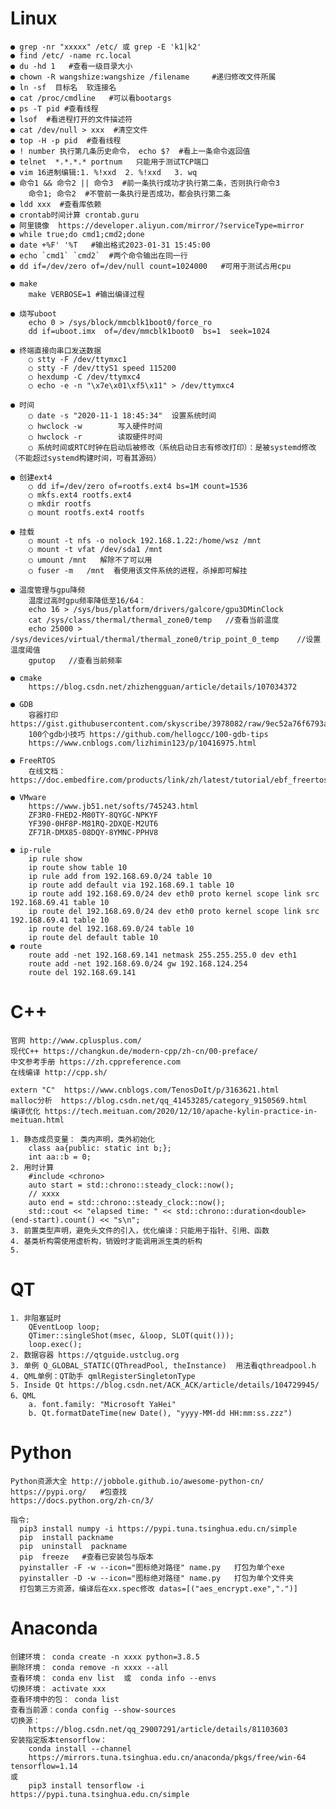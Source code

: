 # Linux
    ● grep -nr "xxxxx" /etc/ 或 grep -E 'k1|k2'
    ● find /etc/ -name rc.local
    ● du -hd 1   #查看一级目录大小
    ● chown -R wangshize:wangshize /filename     #递归修改文件所属
    ● ln -sf  目标名  软连接名
    ● cat /proc/cmdline   #可以看bootargs
    ● ps -T pid #查看线程
    ● lsof  #看进程打开的文件描述符
    ● cat /dev/null > xxx  #清空文件
    ● top -H -p pid  #查看线程
    ● ! number 执行第几条历史命令， echo $?  #看上一条命令返回值
    ● telnet  *.*.*.* portnum   只能用于测试TCP端口
    ● vim 16进制编辑:1. %!xxd  2. %!xxd   3. wq
    ● 命令1 && 命令2 || 命令3  #前一条执行成功才执行第二条，否则执行命令3
        命令1; 命令2  #不管前一条执行是否成功，都会执行第二条
    ● ldd xxx  #查看库依赖
    ● crontab时间计算 crontab.guru
    ● 阿里镜像  https://developer.aliyun.com/mirror/?serviceType=mirror
    ● while true;do cmd1;cmd2;done
    ● date +%F' '%T   #输出格式2023-01-31 15:45:00
    ● echo `cmd1` `cmd2`  #两个命令输出在同一行
    ● dd if=/dev/zero of=/dev/null count=1024000   #可用于测试占用cpu
    
    ● make
        make VERBOSE=1 #输出编译过程

    ● 烧写uboot
        echo 0 > /sys/block/mmcblk1boot0/force_ro
        dd if=uboot.imx  of=/dev/mmcblk1boot0  bs=1  seek=1024

    ● 终端直接向串口发送数据
        ○ stty -F /dev/ttymxc1
        ○ stty -F /dev/ttyS1 speed 115200
        ○ hexdump -C /dev/ttymxc4
        ○ echo -e -n "\x7e\x01\xf5\x11" > /dev/ttymxc4

    ● 时间
        ○ date -s "2020-11-1 18:45:34"	设置系统时间
        ○ hwclock -w		写入硬件时间
        ○ hwclock -r  		读取硬件时间
        ○ 系统时间或RTC时钟在启动后被修改（系统启动日志有修改打印）：是被systemd修改（不能超过systemd构建时间，可看其源码）

    ● 创建ext4
        ○ dd if=/dev/zero of=rootfs.ext4 bs=1M count=1536
        ○ mkfs.ext4 rootfs.ext4
        ○ mkdir rootfs
        ○ mount rootfs.ext4 rootfs

    ● 挂载
        ○ mount -t nfs -o nolock 192.168.1.22:/home/wsz /mnt
        ○ mount -t vfat /dev/sda1 /mnt
        ○ umount /mnt   解除不了可以用 
        ○ fuser -m   /mnt  看使用该文件系统的进程，杀掉即可解挂

    ● 温度管理与gpu降频
        温度过高时gpu频率降低至16/64：
        echo 16 > /sys/bus/platform/drivers/galcore/gpu3DMinClock
        cat /sys/class/thermal/thermal_zone0/temp   //查看当前温度
        echo 25000 > /sys/devices/virtual/thermal/thermal_zone0/trip_point_0_temp    //设置温度阈值
        gputop   //查看当前频率

    ● cmake
        https://blog.csdn.net/zhizhengguan/article/details/107034372

    ● GDB
        容器打印 https://gist.githubusercontent.com/skyscribe/3978082/raw/9ec52a76f6793ac9ad12fae11c10db458b64e79b/.gdbinit
        100个gdb小技巧 https://github.com/hellogcc/100-gdb-tips
        https://www.cnblogs.com/lizhimin123/p/10416975.html

    ● FreeRTOS
        在线文档：https://doc.embedfire.com/products/link/zh/latest/tutorial/ebf_freertos_tutorial.html
    
    ● VMware 
        https://www.jb51.net/softs/745243.html
        ZF3R0-FHED2-M80TY-8QYGC-NPKYF
        YF390-0HF8P-M81RQ-2DXQE-M2UT6
        ZF71R-DMX85-08DQY-8YMNC-PPHV8
	
    ● ip-rule
        ip rule show
        ip route show table 10
        ip rule add from 192.168.69.0/24 table 10
        ip route add default via 192.168.69.1 table 10
        ip route add 192.168.69.0/24 dev eth0 proto kernel scope link src 192.168.69.41 table 10
        ip route del 192.168.69.0/24 dev eth0 proto kernel scope link src 192.168.69.41 table 10
        ip route del 192.168.69.0/24 table 10
        ip route del default table 10
    ● route
        route add -net 192.168.69.141 netmask 255.255.255.0 dev eth1
        route add -net 192.168.69.0/24 gw 192.168.124.254
        route del 192.168.69.141
	
# C++ 
    官网 http://www.cplusplus.com/ 
    现代C++ https://changkun.de/modern-cpp/zh-cn/00-preface/ 
    中文参考手册 https://zh.cppreference.com
    在线编译 http://cpp.sh/

    extern "C"  https://www.cnblogs.com/TenosDoIt/p/3163621.html
    malloc分析  https://blog.csdn.net/qq_41453285/category_9150569.html
    编译优化 https://tech.meituan.com/2020/12/10/apache-kylin-practice-in-meituan.html
    
    1. 静态成员变量： 类内声明，类外初始化
        class aa{public: static int b;};
        int aa::b = 0;
    2. 用时计算
        #include <chrono>
        auto start = std::chrono::steady_clock::now();
        // xxxx
        auto end = std::chrono::steady_clock::now();
        std::cout << "elapsed time: " << std::chrono::duration<double>(end-start).count() << "s\n";
    3. 前置类型声明，避免头文件的引入，优化编译：只能用于指针、引用、函数
    4. 基类析构需使用虚析构，销毁时才能调用派生类的析构
    5. 
# QT 
    1. 非阻塞延时
        QEventLoop loop;
        QTimer::singleShot(msec, &loop, SLOT(quit()));
        loop.exec();
    2. 数据容器 https://qtguide.ustclug.org
    3. 单例 Q_GLOBAL_STATIC(QThreadPool, theInstance)  用法看qthreadpool.h
    4. QML单例：QT助手 qmlRegisterSingletonType
    5. Inside Qt https://blog.csdn.net/ACK_ACK/article/details/104729945/
    6、QML
        a. font.family: "Microsoft YaHei"
        b. Qt.formatDateTime(new Date(), "yyyy-MM-dd HH:mm:ss.zzz")
	
# Python

    Python资源大全 http://jobbole.github.io/awesome-python-cn/
    https://pypi.org/ 	#包查找
    https://docs.python.org/zh-cn/3/

    指令:
	  pip3 install numpy -i https://pypi.tuna.tsinghua.edu.cn/simple 
	  pip  install packname 
	  pip  uninstall  packname 
	  pip  freeze  	#查看已安装包与版本
	  pyinstaller -F -w --icon="图标绝对路径" name.py   打包为单个exe
	  pyinstaller -D -w --icon="图标绝对路径" name.py   打包为单个文件夹
	  打包第三方资源，编译后在xx.spec修改 datas=[("aes_encrypt.exe",".")]


# Anaconda

	创建环境： conda create -n xxxx python=3.8.5
	删除环境： conda remove -n xxxx --all
	查看环境： conda env list  或  conda info --envs
	切换环境： activate xxx
	查看环境中的包： conda list
	查看当前源：conda config --show-sources
	切换源：
		https://blog.csdn.net/qq_29007291/article/details/81103603
	安装指定版本tensorflow：
		conda install --channel 
		https://mirrors.tuna.tsinghua.edu.cn/anaconda/pkgs/free/win-64  tensorflow=1.14
	或 
		pip3 install tensorflow -i https://pypi.tuna.tsinghua.edu.cn/simple

